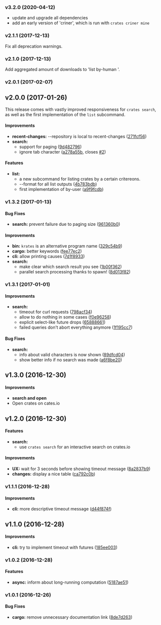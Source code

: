 <a name="v3.2.0"></a>
### v3.2.0 (2020-04-12)

* update and upgrade all dependencies
* add an early version of 'criner', which is run with `crates criner mine`

<a name="v2.1.1"></a>
### v2.1.1 (2017-12-13)

Fix all deprecation warnings.

<a name="v2.1.0"></a>
### v2.1.0 (2017-12-13)

Add aggregated amount of downloads to 'list by-human <id>'.

<a name="v2.0.1"></a>
### v2.0.1 (2017-02-07)


<a name="v2.0.0"></a>
## v2.0.0 (2017-01-26)

This release comes with vastly improved responsiveness for `crates search`, as well as the first
implementation of the `list` subcommand.


#### Improvements

* **recent-changes:**  --repository is local to recent-changes ([271fcf56](https://github.com/Byron/crates-io-cli-rs/commit/271fcf561ac98e8438643bea84a59ace83e2dc59))
* **search:**
  *  support for paging ([9d482796](https://github.com/Byron/crates-io-cli-rs/commit/9d4827964fafac6a8ac3b57445ea268c9ba12a93))
  *  ignore tab character ([a278a55b](https://github.com/Byron/crates-io-cli-rs/commit/a278a55b556b2f01ab34ded394f0bc3ac27f83f8), closes [#2](https://github.com/Byron/crates-io-cli-rs/issues/2))

#### Features

* **list:**
  * a new subcommand for listing crates by a certain critereons.
  *  --format for all list outputs ([4b783bdb](https://github.com/Byron/crates-io-cli-rs/commit/4b783bdbe145ae0974c081d3393bcf028e283e8b))
  *  first implementation of by-user ([a9f9fcdb](https://github.com/Byron/crates-io-cli-rs/commit/a9f9fcdba9311e662cf3c289e261910ed249c180))



<a name="v1.3.2"></a>
### v1.3.2 (2017-01-13)


#### Bug Fixes

* **search:**  prevent failure due to paging size ([961360b0](https://github.com/Byron/crates-io-cli-rs/commit/961360b007122d0be8e942174d866a3fe85a7f5d))

#### Improvements

* **bin:**  `krates` is an alternative program name ([329c54b9](https://github.com/Byron/crates-io-cli-rs/commit/329c54b9fc88c8e3f995e09cab6dee78f1a82d61))
* **cargo:**  better keywords ([fee77ec2](https://github.com/Byron/crates-io-cli-rs/commit/fee77ec2d3142f7be29a3c0d1b72209941d81d32))
* **cli:**  allow printing causes ([7d1f8933](https://github.com/Byron/crates-io-cli-rs/commit/7d1f8933b51718c17b382fd9ae5ce5b84846694b))
* **search:**
  *  make clear which search result you see ([1b00f362](https://github.com/Byron/crates-io-cli-rs/commit/1b00f362827b69319703fa64b79a34e2c7d6d5b9))
  *  parallel search processing thanks to spawn! ([8d013f82](https://github.com/Byron/crates-io-cli-rs/commit/8d013f82dbf85d5895eca72f94674b6a403cfb29))



<a name="v1.3.1"></a>
### v1.3.1 (2017-01-01)


#### Improvements

* **search:**
  *  timeout for curl requests ([798acf34](https://github.com/Byron/crates-io-cli-rs/commit/798acf3449d97ec7c68d7630e0895ad96b2580de))
  *  allow to do nothing in some cases ([f0e96258](https://github.com/Byron/crates-io-cli-rs/commit/f0e96258b4707e9df7f161f884adf5d023655a66))
  *  explicit select-like future drops ([65888661](https://github.com/Byron/crates-io-cli-rs/commit/65888661f1f1516f5fa6f8549d0d65b047a18330))
  *  failed queries don't abort everything anymore ([1f195cc7](https://github.com/Byron/crates-io-cli-rs/commit/1f195cc7a8de5850c0cc5344d1fe6079a95e0fd6))

#### Bug Fixes

* **search:**
  *  info about valid characters is now shown ([89dfcd04](https://github.com/Byron/crates-io-cli-rs/commit/89dfcd04bf7e10632676a72d9265056a877a77ee))
  *  show better info if no search was made ([a6f8be20](https://github.com/Byron/crates-io-cli-rs/commit/a6f8be20b4c5b25667eb26566c10146cfee574e9))



<a name="v1.3.0"></a>
## v1.3.0 (2016-12-30)


#### Improvements

* **search and open**
 * Open crates on cates.io 


<a name="v1.2.0"></a>
## v1.2.0 (2016-12-30)

#### Features

* **search:**
  *  use `crates search` for an interactive search on crates.io

#### Improvements

* **UX:**  wait for 3 seconds before showing timeout message ([8a2837b9](https://github.com/Byron/crates-io-cli-rs/commit/8a2837b9c829811201d6a15a5f11b3ba973cb735))
* **changes:**  display a nice table ([ca792c0b](https://github.com/Byron/crates-io-cli-rs/commit/ca792c0bc6dd86758d3d905a6ffca5f60fd59c68))

<a name="v1.1.1"></a>
### v1.1.1 (2016-12-28)


#### Improvements

* **cli:**  more descriptive timeout message ([d44f874f](https://github.com/Byron/crates-io-cli-rs/commit/d44f874fd0d413afd2e45d3f1682be5711078f7f))



<a name="v1.1.0"></a>
## v1.1.0 (2016-12-28)

#### Improvements

* **cli:**  try to implement timeout with futures ([185ee003](https://github.com/Byron/crates-io-cli-rs/commit/185ee003cc7f1f8bc742f5f121d468318a0de10e))



<a name="v1.0.2"></a>
### v1.0.2 (2016-12-28)

#### Features

* **async:**  inform about long-running computation ([5187ae51](https://github.com/Byron/crates-io-cli-rs/commit/5187ae51c10e539ede401e2ee2e83cf9d9551732))



<a name="v1.0.1"></a>
### v1.0.1 (2016-12-26)


#### Bug Fixes

* **cargo:**  remove unnecessary documentation link ([8de7d263](https://github.com/Byron/crates-io-cli-rs/commit/8de7d263241c5061578f5aaf6d99e4e9c77a72e4))



